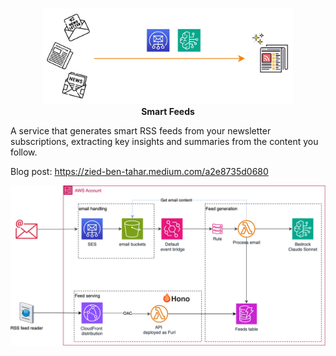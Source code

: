 <br>
<p align="center" style="text-align:center;">
<img src="./assests/smart-feeds.png" alt="Smart feeds"  width="400" />
<br>
<strong>Smart Feeds</strong><br></p>


A  service that generates smart RSS feeds from your newsletter subscriptions, extracting key insights and summaries from the content you follow.


Blog post: https://zied-ben-tahar.medium.com/a2e8735d0680

<p align="center" style="text-align:center;">
<img src="./assests/deployment-view.png" alt="Smart feeds deployment view"  width="700" />
</p>



